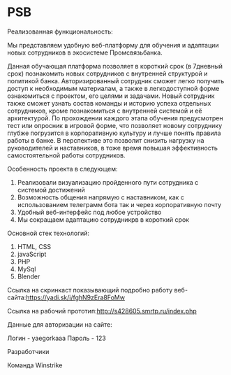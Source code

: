 # PSB

Реализованная функциональность:

Мы представляем удобную веб-платформу для обучения и адаптации новых сотрудников в экосистеме Промсвязьбанка.

Данная обучающая платформа позволяет в короткий срок (в 7дневный срок) познакомить новых сотрудников с внутренней структурой и политикой банка. Авторизированный сотрудник сможет легко получить доступ к необходимым материалам, а также в легкодоступной форме ознакомиться с проектом, его целями и задачами. Новый сотрудник также сможет узнать состав команды и историю успеха отдельных сотрудников, кроме познакомиться с внутренней системой и её архитектурой. По прохождении каждого этапа обучения предусмотрен тест или опросник в игровой форме, что позволяет новому сотруднику глубже погрузится в корпоративную культуру и лучше понять правила работы в банке. В перспективе это позволит снизить нагрузку на руководителей и наставников, в тоже время повышая эффективность самостоятельной работы сотрудников.



Особенность проекта в следующем:

1) Реализовали визуализацию пройденного пути сотрудника с
системой достижений
2) Возможность общения напрямую с наставником, как с использованием телеграмм бота так и через корпоративную почту
3) Удобный веб-интерфейс под любое устройство
4) Мы сокращаем адаптацию сотрудникрв в короткий  срок 

Основной стек технологий:


1) HTML, CSS
2) javaScript
3) PHP
4) MySql
5) Blender

Ссылка на скринкаст показывающий подробно работу веб-сайта:https://yadi.sk/i/fghN9zEra8FoMw

Ссылка на рабочий прототип:http://s428605.smrtp.ru/index.php

Данные  для авторизации на сайте:

 Логин - yaegorkaaa
 Пароль - 123




Разработчики

Команда Winstrike
